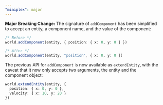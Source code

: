 ```yaml
---
"miniplex": major
---
```


**Major Breaking Change:** The signature of `addComponent` has been simplified to accept an entity, a component name, and the value of the component:

```ts
/* Before */
world.addComponent(entity, { position: { x: 0, y: 0 } })

/* After */
world.addComponent(entity, "position", { x: 0, y: 0 })
```

The previous API for `addComponent` is now available as `extendEntity`, with the caveat that it now only accepts two arguments, the entity and the component object:

```ts
world.extendEntity(entity, {
  position: { x: 0, y: 0 },
  velocity: { x: 10, y: 20 }
})
```
